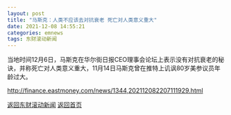 ```yaml
---
layout: post
title: "马斯克：人类不应该去对抗衰老 死亡对人类意义重大"
date: 2021-12-08 14:55:21
categories: emnews
tags: 东财滚动新闻
---
```


当地时间12月6日，马斯克在华尔街日报CEO理事会论坛上表示没有对抗衰老的秘诀，并称死亡对人类意义重大，11月14日马斯克曾在推特上讥讽80岁美参议员年龄过大。

<http://finance.eastmoney.com/news/1344,202112082207111929.html>

[返回东财滚动新闻](//finews.withounder.com/emnews/)
[返回首页](//finews.withounder.com/)